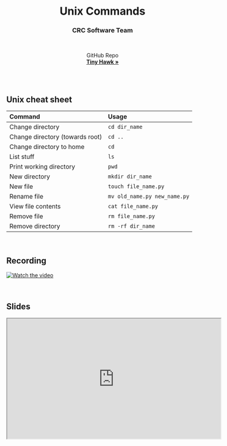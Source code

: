 <h1 align="center">Unix Commands</h1>
<h3 align="center">CRC Software Team</h3>

<br>
  <p align="center">
    GitHub Repo
    <br/>
    <a href="https://github.com/CabrilloRoboticsClub/tiny_hawk"><strong>Tiny Hawk »</strong></a>
    <br/><br/>
  </p>
<br>

## Unix cheat sheet 
| Command | Usage |
| :------ | :---- | 
| Change directory | `cd dir_name` | 
| Change directory (towards root) | `cd ..` | 
| Change directory to home | `cd` | 
| List stuff | `ls` | 
| Print working directory | `pwd` | 
| New directory | `mkdir dir_name` | 
| New file | `touch file_name.py` |
| Rename file | `mv old_name.py new_name.py`
| View file contents | `cat file_name.py` |
| Remove file | `rm file_name.py` | 
| Remove directory | `rm -rf dir_name`

<br>


## Recording 
[![Watch the video](https://github.com/CabrilloRoboticsClub/tiny_hawk/assets/96219204/2d49e52f-cdb0-4141-af28-1f8d60908796)](https://youtu.be/hzFErKeImTs)

<br>

## Slides
<p><iframe title="embedded content" src="https:&#x2F;&#x2F;www.canva.com&#x2F;design&#x2F;DAFumdVmae4&#x2F;view?embed" width="560" height="315" allowfullscreen="allowfullscreen" allow="accelerometer; autoplay; clipboard-write; encrypted-media; gyroscope; picture-in-picture; web-share"></iframe></p>


